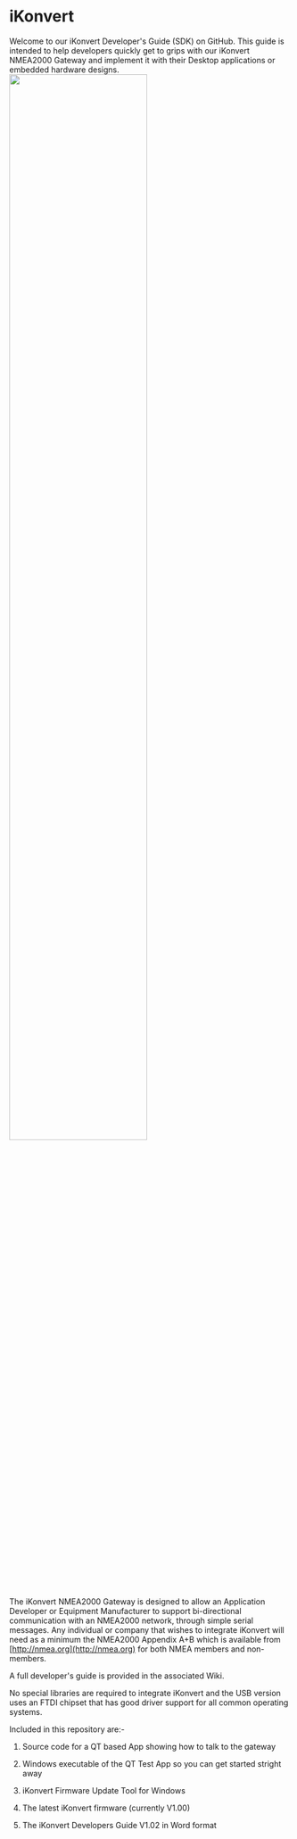 # iKonvert

Welcome to our iKonvert Developer's Guide (SDK) on GitHub. This guide is intended to help developers quickly get to grips with our iKonvert NMEA2000 Gateway and implement it with their Desktop applications or embedded hardware designs. 
<br>
<img src="https://github.com/digitalyacht/iKonvert/blob/master/Images/iKonvert_USB_Hi_Res.jpg" width=70%>
<br>
The iKonvert NMEA2000 Gateway is designed to allow an Application Developer or Equipment Manufacturer to support bi-directional communication with an NMEA2000 network, through simple serial messages. Any individual or company that wishes to integrate iKonvert will need as a minimum the NMEA2000 Appendix A+B which is available from [http://nmea.org](http://nmea.org) for both NMEA members and non-members.

A full developer's guide is provided in the associated Wiki.

No special libraries are required to integrate iKonvert and the USB version uses an FTDI chipset that has good driver support for all common operating systems.

Included in this repository are:-

1.  Source code for a QT based App showing how to talk to the gateway

2.  Windows executable of the QT Test App so you can get started stright away

3.  iKonvert Firmware Update Tool for Windows

4.  The latest iKonvert firmware (currently V1.00)

5.  The iKonvert Developers Guide V1.02 in Word format


